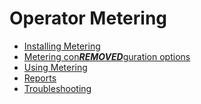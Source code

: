 # Operator Metering

- [Installing Metering][install-metering]
- [Metering con***REMOVED***guration options][metering-con***REMOVED***g]
- [Using Metering][using-metering]
- [Reports][report]
- [Troubleshooting][troubleshooting-metering]


[metering-con***REMOVED***g]: metering-con***REMOVED***g.md
[install-metering]: install-metering.md
[report]: report.md
[using-metering]: using-metering.md
[troubleshooting-metering]: troubleshooting-metering.md

